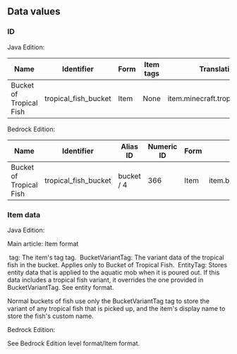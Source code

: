 ## Data values
### ID
Java Edition:

| Name                    | Identifier           | Form | Item tags | Translation key                     |
|-------------------------|----------------------|------|-----------|-------------------------------------|
| Bucket of Tropical Fish | tropical_fish_bucket | Item | None      | item.minecraft.tropical_fish_bucket |

Bedrock Edition:

| Name                    | Identifier           | Alias ID   | Numeric ID | Form | Translation key                                    |
|-------------------------|----------------------|------------|------------|------|----------------------------------------------------|
| Bucket of Tropical Fish | tropical_fish_bucket | bucket / 4 | 366        | Item | item.bucketTropical.nameitem.bucketCustomFish.name |

### Item data
Java Edition:

Main article: Item format

 tag: The item's tag tag.
 BucketVariantTag: The variant data of the tropical fish in the bucket. Applies only to Bucket of Tropical Fish.
 EntityTag: Stores entity data that is applied to the aquatic mob when it is poured out. If this data includes a tropical fish variant, it overrides the one provided in BucketVariantTag.
See entity format.

Normal buckets of fish use only the BucketVariantTag tag to store the variant of any tropical fish that is picked up, and the item's display name to store the fish's custom name.

Bedrock Edition:

See Bedrock Edition level format/Item format.

